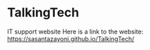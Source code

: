 # TalkingTech
IT support website
Here is a link to the website: https://sasantazayoni.github.io/TalkingTech/

